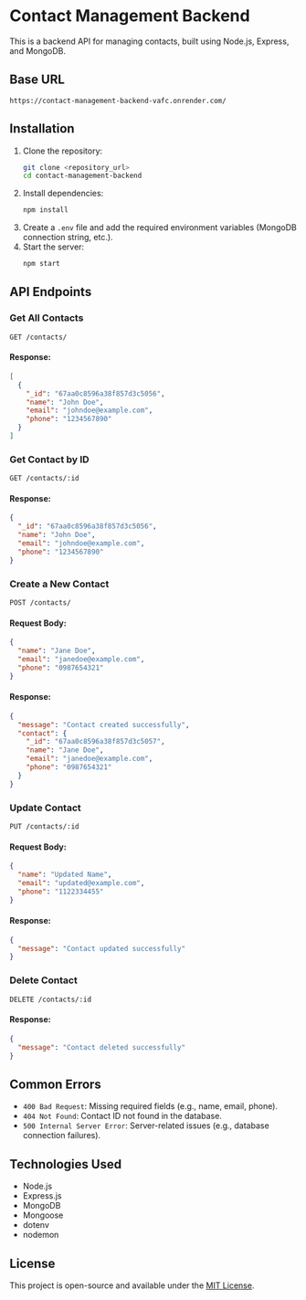 # Contact Management Backend

This is a backend API for managing contacts, built using Node.js, Express, and MongoDB.

## Base URL

```
https://contact-management-backend-vafc.onrender.com/
```

## Installation

1. Clone the repository:
   ```sh
   git clone <repository_url>
   cd contact-management-backend
   ```
2. Install dependencies:
   ```sh
   npm install
   ```
3. Create a `.env` file and add the required environment variables (MongoDB connection string, etc.).
4. Start the server:
   ```sh
   npm start
   ```

## API Endpoints

### Get All Contacts
```
GET /contacts/
```
#### Response:
```json
[
  {
    "_id": "67aa0c8596a38f857d3c5056",
    "name": "John Doe",
    "email": "johndoe@example.com",
    "phone": "1234567890"
  }
]
```

### Get Contact by ID
```
GET /contacts/:id
```
#### Response:
```json
{
  "_id": "67aa0c8596a38f857d3c5056",
  "name": "John Doe",
  "email": "johndoe@example.com",
  "phone": "1234567890"
}
```

### Create a New Contact
```
POST /contacts/
```
#### Request Body:
```json
{
  "name": "Jane Doe",
  "email": "janedoe@example.com",
  "phone": "0987654321"
}
```
#### Response:
```json
{
  "message": "Contact created successfully",
  "contact": {
    "_id": "67aa0c8596a38f857d3c5057",
    "name": "Jane Doe",
    "email": "janedoe@example.com",
    "phone": "0987654321"
  }
}
```

### Update Contact
```
PUT /contacts/:id
```
#### Request Body:
```json
{
  "name": "Updated Name",
  "email": "updated@example.com",
  "phone": "1122334455"
}
```
#### Response:
```json
{
  "message": "Contact updated successfully"
}
```

### Delete Contact
```
DELETE /contacts/:id
```
#### Response:
```json
{
  "message": "Contact deleted successfully"
}
```

## Common Errors

- `400 Bad Request`: Missing required fields (e.g., name, email, phone).
- `404 Not Found`: Contact ID not found in the database.
- `500 Internal Server Error`: Server-related issues (e.g., database connection failures).

## Technologies Used
- Node.js
- Express.js
- MongoDB
- Mongoose
- dotenv
- nodemon

## License

This project is open-source and available under the [MIT License](LICENSE).

